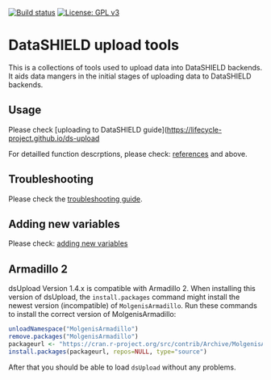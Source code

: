 [![Build status](https://travis-ci.com/lifecycle-project/ds-upload.svg?branch=master)](https://travis-ci.com/lifecycle-project/ds-upload?branch=master) [![License: GPL v3](https://img.shields.io/badge/License-GPLv3-blue.svg)](https://www.gnu.org/licenses/gpl-3.0)

# DataSHIELD upload tools
This is a collections of tools used to upload data into DataSHIELD backends. It aids data mangers in the initial stages of uploading data to DataSHIELD backends.

## Usage
Please check [uploading to DataSHIELD guide](https://lifecycle-project.github.io/ds-upload

For detailled function descrptions, please check: [references](https://lifecycle-project.github.io/ds-upload/reference/index.html) and  above.

## Troubleshooting
Please check the [troubleshooting guide](https://github.com/lifecycle-project/ds-upload/blob/master/TROUBLESHOOTING.md).

## Adding new variables
Please check: [adding new variables](https://github.com/lifecycle-project/ds-dictionaries/blob/master/README.md)

## Armadillo 2
dsUpload Version 1.4.x is compatible with Armadillo 2. When installing this version of dsUpload, the `install.packages` command might install the newest version (incompatible) of `MolgenisArmadillo`.
Run these commands to install the correct version of MolgenisArmadillo:
``` r
unloadNamespace("MolgenisArmadillo")
remove.packages("MolgenisArmadillo")
packageurl <- "https://cran.r-project.org/src/contrib/Archive/MolgenisArmadillo/MolgenisArmadillo_1.1.3.tar.gz"
install.packages(packageurl, repos=NULL, type="source")
```
After that you should be able to load `dsUpload` without any problems. 

